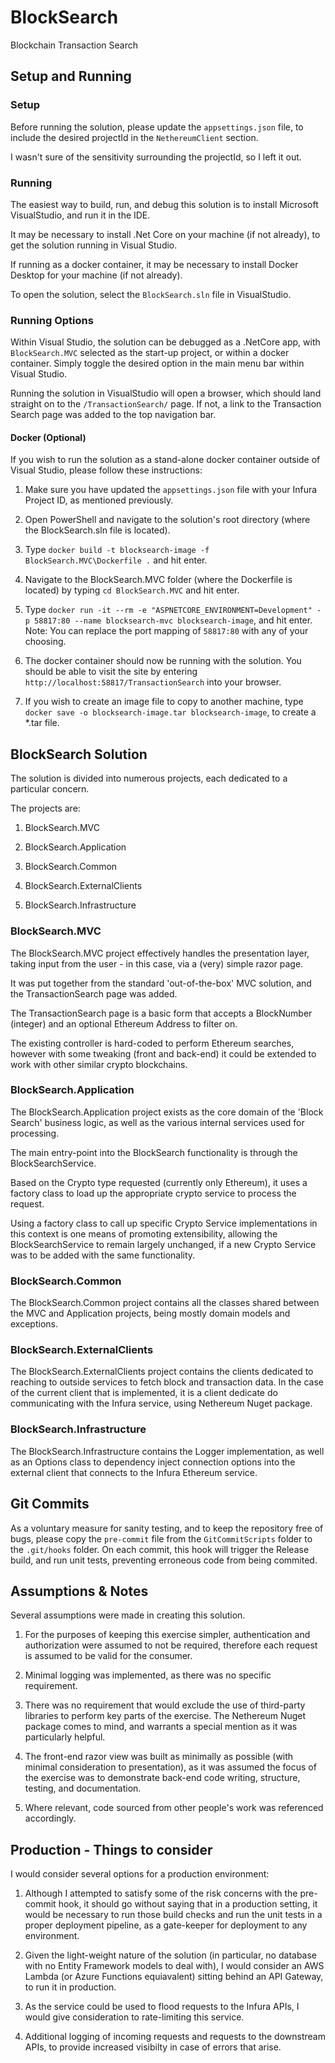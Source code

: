 # BlockSearch
Blockchain Transaction Search

## Setup and Running

### Setup
Before running the solution, please update the ``appsettings.json`` file, to include the desired projectId in the ``NethereumClient`` section.

I wasn't sure of the sensitivity surrounding the projectId, so I left it out.


### Running
The easiest way to build, run, and debug this solution is to install Microsoft VisualStudio, and run it in the IDE.

It may be necessary to install .Net Core on your machine (if not already), to get the solution running in Visual Studio.

If running as a docker container, it may be necessary to install Docker Desktop for your machine (if not already).

To open the solution, select the ``BlockSearch.sln`` file in VisualStudio.


### Running Options
Within Visual Studio, the solution can be debugged as a .NetCore app, with ``BlockSearch.MVC`` selected as the start-up project, or within a docker container. Simply toggle the desired option in the main menu bar within Visual Studio.

Running the solution in VisualStudio will open a browser, which should land straight on to the ``/TransactionSearch/`` page. If not, a link to the Transaction Search page was added to the top navigation bar.

#### Docker (Optional)
If you wish to run the solution as a stand-alone docker container outside of Visual Studio, please follow these instructions:

1. Make sure you have updated the ``appsettings.json`` file with your Infura Project ID, as mentioned previously.

2. Open PowerShell and navigate to the solution's root directory (where the BlockSearch.sln file is located).

3. Type ``docker build -t blocksearch-image -f BlockSearch.MVC\Dockerfile .`` and hit enter. 

4. Navigate to the BlockSearch.MVC folder (where the Dockerfile is located) by typing ``cd BlockSearch.MVC`` and hit enter.

5. Type ``docker run -it --rm -e "ASPNETCORE_ENVIRONMENT=Development" -p 58817:80 --name blocksearch-mvc blocksearch-image``, and hit enter. Note: You can replace the port mapping of ``58817:80`` with any of your choosing.

6. The docker container should now be running with the solution. You should be able to visit the site by entering ``http://localhost:58817/TransactionSearch`` into your browser.

7. If you wish to create an image file to copy to another machine, type ``docker save -o blocksearch-image.tar blocksearch-image``, to create a *.tar file.


## BlockSearch Solution

The solution is divided into numerous projects, each dedicated to a particular concern.

The projects are: 

1. BlockSearch.MVC

2. BlockSearch.Application

3. BlockSearch.Common

4. BlockSearch.ExternalClients

5. BlockSearch.Infrastructure


### BlockSearch.MVC
The BlockSearch.MVC project effectively handles the presentation layer, taking input from the user - in this case, via a (very) simple razor page.

It was put together from the standard 'out-of-the-box' MVC solution, and the TransactionSearch page was added.

The TransactionSearch page is a basic form that accepts a BlockNumber (integer) and an optional Ethereum Address to filter on.

The existing controller is hard-coded to perform Ethereum searches, however with some tweaking (front and back-end) it could be extended to work with other similar crypto blockchains.


### BlockSearch.Application
The BlockSearch.Application project exists as the core domain of the 'Block Search' business logic, as well as the various internal services used for processing.

The main entry-point into the BlockSearch functionality is through the BlockSearchService. 

Based on the Crypto type requested (currently only Ethereum), it uses a factory class to load up the appropriate crypto service to process the request.

Using a factory class to call up specific Crypto Service implementations in this context is one means of promoting extensibility, allowing the BlockSearchService to remain largely unchanged, if a new Crypto Service was to be added with the same functionality.


### BlockSearch.Common
The BlockSearch.Common project contains all the classes shared between the MVC and Application projects, being mostly domain models and exceptions.


### BlockSearch.ExternalClients
The BlockSearch.ExternalClients project contains the clients dedicated to reaching to outside services to fetch block and transaction data. In the case of the current client that is implemented, it is a client dedicate do communicating with the Infura service, using Nethereum Nuget package. 


### BlockSearch.Infrastructure
The BlockSearch.Infrastructure contains the Logger implementation, as well as an Options class to dependency inject connection options into the external client that connects to the Infura Ethereum service.


## Git Commits
As a voluntary measure for sanity testing, and to keep the repository free of bugs, please copy the ``pre-commit`` file from the ``GitCommitScripts`` folder to the ``.git/hooks`` folder. On each commit, this hook will trigger the Release build, and run unit tests, preventing erroneous code from being commited.


## Assumptions & Notes
Several assumptions were made in creating this solution.

1. For the purposes of keeping this exercise simpler, authentication and authorization were assumed to not be required, therefore each request is assumed to be valid for the consumer.

2. Minimal logging was implemented, as there was no specific requirement.

3. There was no requirement that would exclude the use of third-party libraries to perform key parts of the exercise. The Nethereum Nuget package comes to mind, and warrants a special mention as it was particularly helpful.

4. The front-end razor view was built as minimally as possible (with minimal consideration to presentation), as it was assumed the focus of the exercise was to demonstrate back-end code writing, structure, testing, and documentation.

5. Where relevant, code sourced from other people's work was referenced accordingly.


## Production - Things to consider

I would consider several options for a production environment:

1. Although I attempted to satisfy some of the risk concerns with the pre-commit hook, it should go without saying that in a production setting, it would be necessary to run those build checks and run the unit tests in a proper deployment pipeline, as a gate-keeper for deployment to any environment. 

2. Given the light-weight nature of the solution (in particular, no database with no Entity Framework models to deal with), I would consider an AWS Lambda (or Azure Functions equiavalent) sitting behind an API Gateway, to run it in production.

3. As the service could be used to flood requests to the Infura APIs, I would give consideration to rate-limiting this service.

4. Additional logging of incoming requests and requests to the downstream APIs, to provide increased visibilty in case of errors that arise.